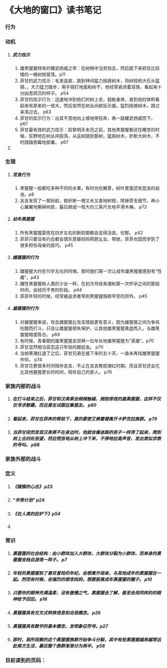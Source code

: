 # 《大地的窗口》读书笔记

### 行为



### 动机

1. ##### 武力炫示

   1. 雄黑猩猩特有的耀武扬威之举：在树梢中当劳铛去，然后跳下来抓住比较矮的一根树枝晃荡。p11
   2. 菲甘的武力炫示：毛发竖直，跳到林间猛力摇撼树木，将树枝和大石头猛掷，，大力猛力踏步，用手掴打地面和树干。他经常紧闭着双唇，看起来十分凶恶阴沉的样子。 p54
   3. 菲甘的炫示行为：迅速地冲到他们的树上去，鼓胀身体，直到他的体积看起来有原来的一倍大，然后突然在树丛间疯狂示威，猛烈摇撼树木，跳过来荡过去。 p63
   4. 菲甘的炫示行为：出其不意地向上坡地带狂奔，再一路耀武扬威而下。 p67
   5. 菲甘最有效的武力炫示：趁黎明天未亮之前，其他黑猩猩都还在睡觉的时候，狂野地在树丛间摇荡，从这树跳到那树，猛摇树木，折断大树木，不时践踏倒霉地部署。 p67

2. 

### 生理

1. ##### 觅食行为

   1. 黑猩猩一般都吃多种不同的水果，有时也吃嫩芽，树叶里面还有昆虫的幼虫。p6
   1. 吉吉发现了一窝蚂蚁，她折断一根又长又直地树枝，除掉旁支细节，再小心翼翼地撕掉树皮，最后做成一枝大约三英尺长地平滑木棒。 p72

2. ##### 幼年黑猩猩

   1. 所有黑猩猩婴孩在四岁左右的断奶期都会显得沮丧、忧郁。 p42
   2. 菲菲只要没有约会都会很乐意替妈妈照顾幺女，带她，菲菲也因而学到了很多担任母亲的技巧。 p45
   
2. ##### 雌猩猩的行为

   1. 雌猩猩大约在10岁左右的时候，那时她们第一次让成年雄黑猩猩感到有“性趣”。p43
   2. 雌性黑猩猩和人类的少女一样，在初次月经来潮和第一次怀孕之间的那段时间，会经历不育的阶段。 p44
   3. 菲菲年轻的时候，经常被追求者带到黑猩猩族群罕至的郊外。 p45

3. ##### 雄猩猩的行为
   
   1. 对雄猩猩来说，攻击雌猩猩比攻击情敌更有意义，因为雄猩猩之间为争风吃醋而打斗，只会让雌猩猩顿失保护，让其他雄黑猩猩乘虚而入，与雌黑猩猩暗度陈仓。 p69
   2. 有时候，青春期的雄黑猩猩会崇拜一位年长地雄黑猩猩为”英雄“。p70
   3. 菲甘显然相当容忍这只年轻的跟屁虫。 p70
   4. 当帕蒂潮红退了之后，菲甘兄弟在接下来的五十天，一直未再找雌黑猩猩作伴。 p74
   5. 菲甘花费很多时间陪伴吉吉，不止在吉吉臀部潮红时期。而且菲甘还会花比其他猩猩更长的时间，陪伴自己的家人。 p76

### 家族内部的战斗

1. ##### 在打斗结束之后，菲甘和汉弗莱会频频触碰、拥抱旁观的雄黑猩猩，这样不仅仅寻求慰藉，而且是在试图征集盟友。 p60

2. ##### 看起来，菲甘在菲奔的帮助下，真的要使艾佛雷德离开卡萨克拉族群。 p79

1. ##### 当菲甘突然发现汉弗莱不在身边时，他就会像迷路的孩子一样哭了起来，爬到树上去四处张望，然后慌张地从树上冲下来，不停地拉高声音，发出类似求救的号叫。 p88

### 家族外部的战斗



### 定义

1. ##### 《猿猴的心志》 p23

2. #####   “华秀计划”  p24

3. ##### 《在人类的庇护下》p54

4. 

### 常识

1. ##### 黑猩猩的社会结构：由小群体加入大群体，大群体分裂为小群体，而单身的黑猩猩会独自游荡一阵子。 p7

2. ##### 年轻的黑猩猩到了喜欢冒险的年纪，会想离开母亲，与其他成年的黑猩猩在一起。然而有时候，会强烈的想念妈妈，想要脱离成年黑猩猩的圈子。 p10

3. ##### 只要你的眼神充满温柔，没有傲慢之气，黑猩猩会了解，甚至会用同样的的眼神给予回应。 p16

4. ##### 黑猩猩具有交叉式转换信息和自我概念。 p26

5. ##### 黑猩猩具有数学的基本概念，发明象征符号。p27

6. ##### 那时，我所观察的这个黑猩猩族群开始争斗分裂，其中有些黑猩猩越来越常远赴南方生活，最后整个族群渐渐分为两半。 p58



### 目前读到的页码：